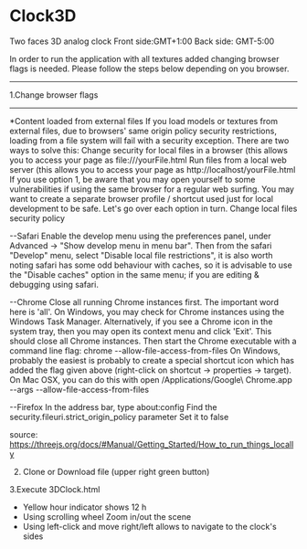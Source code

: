 # Clock3D
Two faces 3D analog clock
Front side:GMT+1:00 
Back side: GMT-5:00

In order to run the application with all textures added changing browser flags is needed. Please follow the steps below depending on you browser.
***************************
1.Change browser flags
***************************
*Content loaded from external files
If you load models or textures from external files, due to browsers' same origin policy security restrictions, loading from a file system will fail with a security exception. 
There are two ways to solve this:
Change security for local files in a browser (this allows you to access your page as 
file:///yourFile.html
Run files from a local web server (this allows you to access your page as 
http://localhost/yourFile.html
If you use option 1, be aware that you may open yourself to some vulnerabilities if using the same browser for a regular web surfing. You may want to create a separate browser profile / shortcut used just for local development to be safe. Let's go over each option in turn. 
Change local files security policy

--Safari
Enable the develop menu using the preferences panel, under Advanced -> "Show develop menu in menu bar". 
Then from the safari "Develop" menu, select "Disable local file restrictions", it is also worth noting safari has some odd behaviour with caches, so it is advisable to use the "Disable caches" option in the same menu; if you are editing & debugging using safari. 

--Chrome
Close all running Chrome instances first. The important word here is 'all'.
On Windows, you may check for Chrome instances using the Windows Task Manager. Alternatively, if you see a Chrome icon in the system tray, then you may open its context menu and click 'Exit'. This should close all Chrome instances. 
Then start the Chrome executable with a command line flag:
chrome --allow-file-access-from-files
On Windows, probably the easiest is probably to create a special shortcut icon which has added the flag given above (right-click on shortcut -> properties -> target). 
On Mac OSX, you can do this with
open /Applications/Google\ Chrome.app --args --allow-file-access-from-files

--Firefox
In the address bar, type 
about:config
Find the 
security.fileuri.strict_origin_policy
parameter 
Set it to false 

source: https://threejs.org/docs/#Manual/Getting_Started/How_to_run_things_locally

2. Clone or Download file (upper right green button)

3.Execute 3DClock.html
* Yellow hour indicator shows 12 h
* Using scrolling wheel  Zoom in/out the scene
* Using left-click and move right/left allows to navigate to the clock's sides
